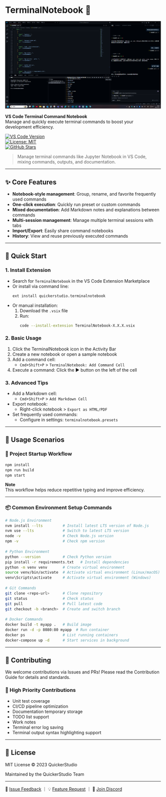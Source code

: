 

# TerminalNotebook 🚀

![TerminalNotebook Demo](https://github.com/QuickerStudio/TerminalNotebook/blob/main/Main.png)

**VS Code Terminal Command Notebook**  
Manage and quickly execute terminal commands to boost your development efficiency.

[![VS Code Version](https://img.shields.io/badge/VS%20Code-1.80%2B-blue?logo=visualstudiocode)](https://code.visualstudio.com/)  
[![License: MIT](https://img.shields.io/badge/License-MIT-green.svg)](https://opensource.org/licenses/MIT)  
[![GitHub Stars](https://img.shields.io/github/stars/QuickerStudio/TerminalNotebook?style=social)](https://github.com/QuickerStudio/TerminalNotebook/stargazers)

> Manage terminal commands like Jupyter Notebook in VS Code, mixing commands, outputs, and documentation.

---

## ✨ Core Features

- **Notebook-style management**: Group, rename, and favorite frequently used commands
- **One-click execution**: Quickly run preset or custom commands
- **Mixed documentation**: Add Markdown notes and explanations between commands
- **Multi-session management**: Manage multiple terminal sessions with tabs
- **Import/Export**: Easily share command notebooks
- **History**: View and reuse previously executed commands

---

## 🚀 Quick Start

### 1. Install Extension

- Search for `TerminalNotebook` in the VS Code Extension Marketplace
- Or install via command line:
  ```sh
  ext install quickerstudio.terminalnotebook
  ```
- Or manual installation:
  1. Download the `.vsix` file
  2. Run:
     ```sh
     code --install-extension TerminalNotebook-X.X.X.vsix
     ```

### 2. Basic Usage

1. Click the TerminalNotebook icon in the Activity Bar
2. Create a new notebook or open a sample notebook
3. Add a command cell:
   - `Cmd+Shift+P` > `TerminalNotebook: Add Command Cell`
4. Execute a command: Click the ▶️ button on the left of the cell

### 3. Advanced Tips

- Add a Markdown cell:
  - `Cmd+Shift+P` > `Add Markdown Cell`
- Export notebook:
  - Right-click notebook > `Export as HTML/PDF`
- Set frequently used commands:
  - Configure in settings: `terminalnotebook.presets`

---

## 🌟 Usage Scenarios

### 🚀 Project Startup Workflow

```sh
npm install
npm run build
npm start
```

**Note**  
This workflow helps reduce repetitive typing and improve efficiency.

---

### 📦 Common Environment Setup Commands

```sh
# Node.js Environment
nvm install --lts         # Install latest LTS version of Node.js
nvm use --lts             # Switch to latest LTS version
node -v                   # Check Node.js version
npm -v                    # Check npm version

# Python Environment
python --version          # Check Python version
pip install -r requirements.txt   # Install dependencies
python -m venv venv       # Create virtual environment
source venv/bin/activate  # Activate virtual environment (Linux/macOS)
venv\Scripts\activate     # Activate virtual environment (Windows)

# Git Commands
git clone <repo-url>      # Clone repository
git status                # Check status
git pull                  # Pull latest code
git checkout -b <branch>  # Create and switch branch

# Docker Commands
docker build -t myapp .   # Build image
docker run -d -p 8080:80 myapp  # Run container
docker ps                 # List running containers
docker-compose up -d      # Start services in background
```

---

## 🤝 Contributing

We welcome contributions via Issues and PRs!
Please read the Contribution Guide for details and standards.


### 📌 High Priority Contributions

- Unit test coverage
- CI/CD pipeline optimization
- Documentation temporary storage
- TODO list support
- Work notes
- Terminal error log saving
- Terminal output syntax highlighting support

---

## 📜 License

MIT License © 2023 QuickerStudio

Maintained by the QuickerStudio Team

---

📮 [Issue Feedback](#) ｜ 💡 [Feature Request](#) ｜ 👥 [Join Discord](#)
